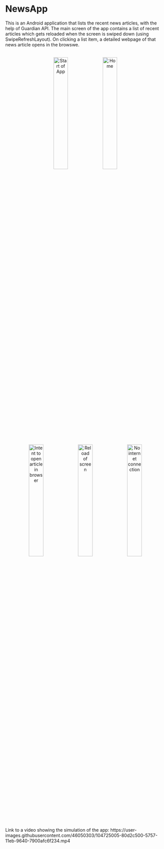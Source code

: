 # NewsApp
This is an Android application that lists the recent news articles, with the help of Guardian API. The main screen of the app contains a list of recent articles which gets reloaded when the screen is swiped down (using SwipeRefreshLayout). On clicking a list item, a detailed webpage of that news article opens in the browswe.
<br>
<br>
<p align="center">
    <img src="https://user-images.githubusercontent.com/46050303/104725030-87f9d300-5757-11eb-8d8c-f9e2166853f9.jpg" alt="Start of App" height="30%" width="30%">
    <img src="https://user-images.githubusercontent.com/46050303/104725034-892b0000-5757-11eb-8e91-b46590e2ab57.jpg" alt="Home" height="30%" width="30%">
</p>
<br>
<p align="center">
    <img src="https://user-images.githubusercontent.com/46050303/104725039-8a5c2d00-5757-11eb-9e9b-7428d0cadcfa.jpg" alt="Intent to open article in browser" height="30%" width="30%">
    <img src="https://user-images.githubusercontent.com/46050303/104725032-88926980-5757-11eb-85a8-76c38efff005.jpg" alt="Reload of screen" height="30%" width="30%">
    <img src="https://user-images.githubusercontent.com/46050303/104725031-88926980-5757-11eb-92d5-f85c122a9e5c.jpg" alt="No internet connection" height="30%" width="30%">
</p>
<br>
Link to a video showing the simulation of the app: https://user-images.githubusercontent.com/46050303/104725005-80d2c500-5757-11eb-9640-7900afc6f234.mp4
